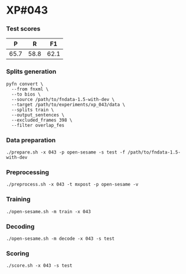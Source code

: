 # XP\#043

### Test scores
| P| R | F1 |
| --- | --- | --- |
| 65.7 | 58.8 | 62.1 |


### Splits generation
```
pyfn convert \
  --from fnxml \
  --to bios \
  --source /path/to/fndata-1.5-with-dev \
  --target /path/to/experiments/xp_043/data \
  --splits train \
  --output_sentences \
  --excluded_frames 398 \
  --filter overlap_fes
```

### Data preparation
```
./prepare.sh -x 043 -p open-sesame -s test -f /path/to/fndata-1.5-with-dev
```

### Preprocessing
```
./preprocess.sh -x 043 -t mxpost -p open-sesame -v
```

### Training
```
./open-sesame.sh -m train -x 043
```

### Decoding
```
./open-sesame.sh -m decode -x 043 -s test
```

### Scoring
```
./score.sh -x 043 -s test
```
